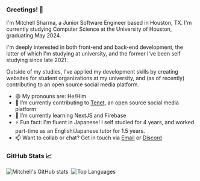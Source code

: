 ### Greetings! 👋

I'm Mitchell Sharma, a Junior Software Engineer based in Houston, TX. I'm currently studying Computer Science at the University of Houston, graduating May 2024.

I'm deeply interested in both front-end and back-end development, the latter of which I'm studying at university, and the former I've been self studying since late 2021. 

Outside of my studies, I've applied my development skills by creating websites for student organizations at my university, and (as of recently) contributing to an open source social media platform.

- 😄 My pronouns are: He/Him
- 🔭 I’m currently contributing to [Tenet](https://github.com/trishulaorg/tenet), an open source social media platform
- 🌱 I’m currently learning NextJS and Firebase
- ⚡ Fun fact: I'm fluent in Japanese! I self studied for 4 years, and worked part-time as an English/Japanese tutor for 1.5 years.
- 📫 Want to collab or chat? Get in touch via [Email](mailto:sharmamitch+gh@gmail.com) or [Discord](https://discord.com/users/157610726326927361)

<!--
### My Work At a Glance 👀
[![SACNAS-Site](https://user-images.githubusercontent.com/90817905/206882123-16bbe8b0-e949-4173-b522-8d5ce67410fb.png)](https://sacnas-uh.org/)&nbsp; [![JLCC-Site](https://user-images.githubusercontent.com/90817905/206882227-2f132ad9-2158-47d0-8156-e1bc1a2a39d4.png)](https://jlcc-uh.org/)
-->

### GitHub Stats 📈
![Mitchell's GitHub stats](https://github-readme-stats.vercel.app/api?username=sharmamitchell&count_private=true&show_icons=true&hide=issues&theme=dark#gh-dark-mode-only)&nbsp; ![Top Languages](https://github-readme-stats.vercel.app/api/top-langs/?username=sharmamitchell&layout=compact&langs_count=6&theme=dark#gh-dark-mode-only)
